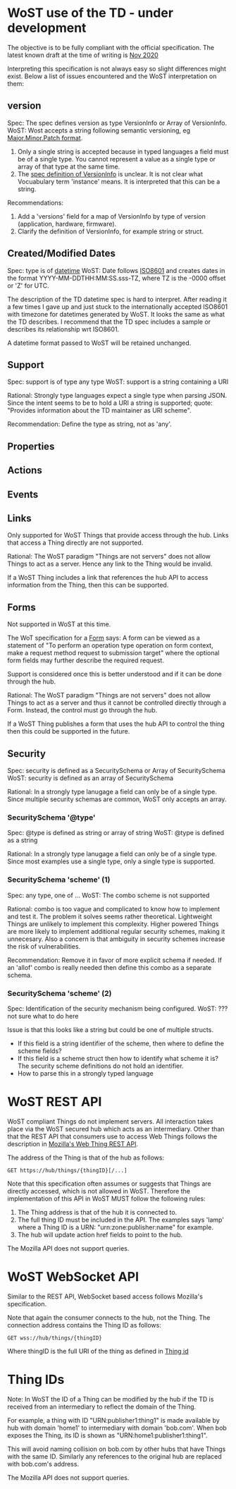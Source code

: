 # WoST use of the TD - under development

The objective is to be fully compliant with the official specification.
The latest known draft at the time of writing is [Nov 2020](https://www.w3.org/TR/2020/WD-wot-thing-description11-20201124/#sec-core-vocabulary-definition)

Interpreting this specification is not always easy so slight differences might exist. Below a list of issues encountered and the WoST interpretation on them:

## version
Spec: The spec defines version as type VersionInfo or Array of VersionInfo.
WoST: Wost accepts a string following semantic versioning, eg [Major.Minor.Patch format](https://semver.org/).

1. Only a single string is accepted because in typed languages a field must be of a single type. You cannot represent a value as a single type or array of that type at the same time.
2. The [spec definition of VersionInfo](https://www.w3.org/TR/2020/WD-wot-thing-description11-20201124/#versioninfo) is unclear. It is not clear what Vocuabulary term 'instance' means. It is interpreted that this can be a string.

Recommendations: 
1. Add a 'versions' field for a map of VersionInfo by type of version (application, hardware, firmware).
2. Clarify the definition of VersionInfo, for example string or struct.

## Created/Modified Dates
Spec: type is of [datetime](https://www.w3.org/TR/2012/REC-xmlschema11-2-20120405/#dateTime)
WoST: Date follows [ISO8601](https://en.wikipedia.org/wiki/ISO_8601) and creates dates in the format YYYY-MM-DDTHH:MM:SS.sss-TZ, where TZ is the -0000 offset or 'Z' for UTC.

The description of the TD datetime spec is hard to interpret. After reading it a few times I gave up and just stuck to the internationally accepted ISO8601 with timezone for datetimes generated by WoST. It looks the same as what the TD describes. I recommend that the TD spec includes a sample or describes its relationship wrt ISO8601.

A datetime format passed to WoST will be retained unchanged.

## Support
Spec: support is of type any type
WoST: support is a string containing a URI 

Rational: Strongly type languages expect a single type when parsing JSON. Since the intent seems to be to hold a URI a string is supported; quote: "Provides information about the TD maintainer as URI scheme".

Recommendation: Define the type as string, not as 'any'.

## Properties

## Actions

## Events

## Links
Only supported for WoST Things that provide access through the hub. Links that access a Thing directly are not supported.

Rational: The WoST paradigm "Things are not servers" does not allow Things to act as a server. Hence any link to the Thing would be invalid.

If a WoST Thing includes a link that references the hub API to access information from the Thing, then this can be supported. 


## Forms
Not supported in WoST at this time.

The WoT specification for a [Form](https://www.w3.org/TR/2020/WD-wot-thing-description11-20201124/#form) says: A form can be viewed as a statement of "To perform an operation type operation on form context, make a request method request to submission target" where the optional form fields may further describe the required request. 

Support is considered once this is better understood and if it can be done through the hub.

Rational: The WoST paradigm "Things are not servers" does not allow Things to act as a server and thus it cannot be controlled directly through a Form. Instead, the control must go through the hub. 

If a WoST Thing publishes a form that uses the hub API to control the thing then this could be supported in the future.


## Security
Spec: security is defined as a SecuritySchema or Array of SecuritySchema
WoST: security is defined as an array of SecuritySchema

Rational: In a strongly type lanugage a field can only be of a single type. Since multiple security schemas are common, WoST only accepts an array.

### SecuritySchema '@type'
Spec: @type is defined as string or array of string
WoST: @type is defined as a string

Rational: In a strongly type lanugage a field can only be of a single type. Since most examples use a single type, only a single type is supported.

### SecuritySchema 'scheme' (1)
Spec: any type, one of ...
WoST: The combo scheme is not supported

Rational: combo is too vague and complicated to know how to implement and test it. The problem it solves seems rather theoretical. Lightweight Things are unlikely to implement this complexity. Higher powered Things are more likely to implement additional regular security schemes, making it unnecesary. Also a concern is that ambiguity in security schemes increase the risk of vulnerabilities. 

Recommendation: Remove it in favor of more explicit schema if needed. If an 'allof' combo is really needed then define this combo as a separate schema. 


### SecuritySchema 'scheme' (2)
Spec: Identification of the security mechanism being configured.
WoST: ??? not sure what to do here

Issue is that this looks like a string but could be one of multiple structs.
- If this field is a string identifier of the scheme, then where to define the scheme fields?
- If this field is a scheme struct then how to identify what scheme it is? The security scheme definitions do not hold an identifier.
- How to parse this in a strongly typed language


# WoST REST API

WoST compliant Things do not implement servers. All interaction takes place via the WoST secured hub which acts as an intermediary. Other than that the REST API that consumers use to access Web Things follows the description in [Mozilla's Web Thing REST API](https://iot.mozilla.org/wot/#web-thing-rest-api).

The address of the Thing is that of the hub as follows:

```http
GET https://hub/things/{thingID}[/...]
```

Note that this specification often assumes or suggests that Things are directly accessed, which is not allowed in WoST. Therefore the implementation of this API in WoST MUST follow the following rules:
1. The Thing address is that of the hub it is connected to.
2. The full thing ID must be included in the API. The examples says 'lamp' where a Thing ID is a URN: "urn:zone:publisher:name" for example.
3. The hub will update action href fields to point to the hub. 

The Mozilla API does not support queries.

# WoST WebSocket API

Similar to the REST API, WebSocket based access follows Mozilla's specification. 

Note that again the consumer connects to the hub, not the Thing. The connection address contains the Thing ID as follows:

```http
GET wss://hub/things/{thingID}
```

Where thingID is the full URI of the thing as defined in [Thing id](https://www.w3.org/TR/2020/WD-wot-thing-description11-20201124/#thing)

# Thing IDs

Note: In WoST the ID of a Thing can be modified by the hub if the TD is received from an intermediary to reflect the domain of the Thing. 

For example, a thing with ID "URN:publisher1:thing1" is made available by hub with domain 'home1' to intermediary with domain 'bob.com'. When bob exposes the Thing, its ID is shown as "URN:home1:publisher1:thing1".

This will avoid naming collision on bob.com by other hubs that have Things with the same ID. Similarly any references to the original hub are replaced with bob.com's address.

The Mozilla API does not support queries.

